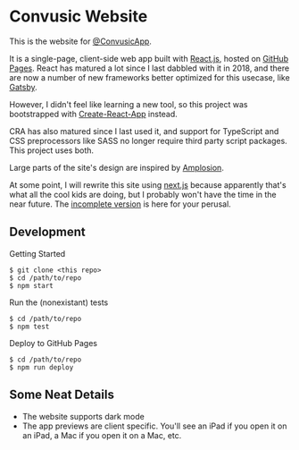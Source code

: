 # Convusic Website

This is the website for [@ConvusicApp](https://www.convusic.app).

It is a single-page, client-side web app built with [React.js](https://reactjs.org), hosted on [GitHub Pages](https://pages.github.com).
React has matured a lot since I last dabbled with it in 2018, and there are now a number of new frameworks better optimized for this usecase, like [Gatsby](https://www.gatsbyjs.com).

However, I didn't feel like learning a new tool, so this project was bootstrapped with [Create-React-App](https://reactjs.org/docs/create-a-new-react-app.html) instead.

CRA has also matured since I last used it, and support for TypeScript and CSS preprocessors like SASS no longer require third party script packages. This project uses both.

Large parts of the site's design are inspired by [Amplosion](https://www.amplosion.app).

At some point, I will rewrite this site using [next.js](https://nextjs.org) because apparently that's what all the cool kids are doing, but I probably won't have the time in the near future. The [incomplete version](https://github.com/vsanthanam/convusic-site-next) is here for your perusal.

## Development  

Getting Started

```
$ git clone <this repo>
$ cd /path/to/repo
$ npm start
```

Run the (nonexistant) tests

```
$ cd /path/to/repo
$ npm test
```

Deploy to GitHub Pages

```
$ cd /path/to/repo
$ npm run deploy
```

## Some Neat Details

- The website supports dark mode
- The app previews are client specific. You'll see an iPad if you open it on an iPad, a Mac if you open it on a Mac, etc.
